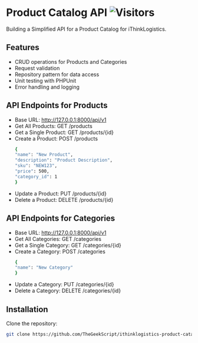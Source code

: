 # Product Catalog API    ![Visitors](https://api.visitorbadge.io/api/visitors?path=thegeekscript&label=Visitors&labelColor=%23d9e3f0&countColor=%23555555)

Building a Simplified API for a Product Catalog for iThinkLogistics.

## Features
- CRUD operations for Products and Categories
- Request validation
- Repository pattern for data access
- Unit testing with PHPUnit
- Error handling and logging

## API Endpoints for Products
- Base URL: http://127.0.0.1:8000/api/v1
- Get All Products: GET /products
- Get a Single Product: GET /products/{id}
- Create a Product: POST /products
  ```sh
  {
  "name": "New Product",
  "description": "Product Description",
  "sku": "NEW123",
  "price": 500,
  "category_id": 1
  }
- Update a Product: PUT /products/{id}
- Delete a Product: DELETE /products/{id}

## API Endpoints for Categories
- Base URL: http://127.0.0.1:8000/api/v1
- Get All Categories: GET /categories
- Get a Single Category: GET /categories/{id}
- Create a Category: POST /categories
  ```sh
  {
  "name": "New Category"
  }
- Update a Category: PUT /categories/{id}
- Delete a Category: DELETE /categories/{id}

## Installation
Clone the repository:
   ```sh
   git clone https://github.com/TheGeekScript/ithinklogistics-product-catalog-api.git

